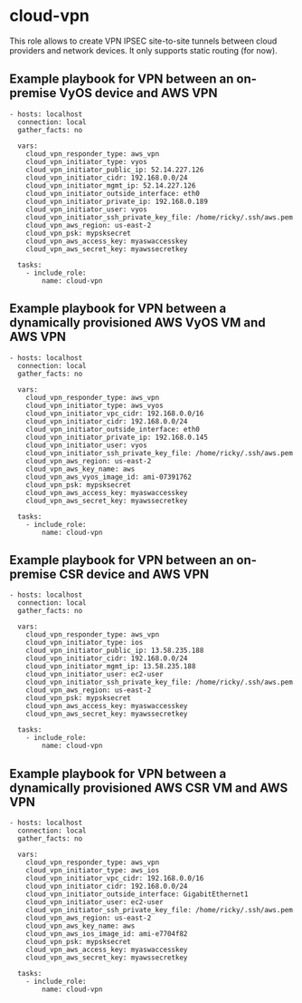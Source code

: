 cloud-vpn
=========

This role allows to create VPN IPSEC site-to-site tunnels between cloud providers and network devices.
It only supports static routing (for now).

Example playbook for VPN between an on-premise VyOS device and AWS VPN
----------------------------------------------------------------------

```
- hosts: localhost
  connection: local
  gather_facts: no

  vars:
    cloud_vpn_responder_type: aws_vpn
    cloud_vpn_initiator_type: vyos
    cloud_vpn_initiator_public_ip: 52.14.227.126
    cloud_vpn_initiator_cidr: 192.168.0.0/24
    cloud_vpn_initiator_mgmt_ip: 52.14.227.126
    cloud_vpn_initiator_outside_interface: eth0
    cloud_vpn_initiator_private_ip: 192.168.0.189
    cloud_vpn_initiator_user: vyos
    cloud_vpn_initiator_ssh_private_key_file: /home/ricky/.ssh/aws.pem
    cloud_vpn_aws_region: us-east-2
    cloud_vpn_psk: mypsksecret
    cloud_vpn_aws_access_key: myaswaccesskey
    cloud_vpn_aws_secret_key: myawssecretkey

  tasks:
    - include_role:
        name: cloud-vpn
```

Example playbook for VPN between a dynamically provisioned AWS VyOS VM and AWS VPN
----------------------------------------------------------------------------------

```
- hosts: localhost
  connection: local
  gather_facts: no

  vars:
    cloud_vpn_responder_type: aws_vpn
    cloud_vpn_initiator_type: aws_vyos
    cloud_vpn_initiator_vpc_cidr: 192.168.0.0/16
    cloud_vpn_initiator_cidr: 192.168.0.0/24
    cloud_vpn_initiator_outside_interface: eth0
    cloud_vpn_initiator_private_ip: 192.168.0.145
    cloud_vpn_initiator_user: vyos
    cloud_vpn_initiator_ssh_private_key_file: /home/ricky/.ssh/aws.pem
    cloud_vpn_aws_region: us-east-2
    cloud_vpn_aws_key_name: aws
    cloud_vpn_aws_vyos_image_id: ami-07391762
    cloud_vpn_psk: mypsksecret
    cloud_vpn_aws_access_key: myaswaccesskey
    cloud_vpn_aws_secret_key: myawssecretkey

  tasks:
    - include_role:
        name: cloud-vpn
```

Example playbook for VPN between an on-premise CSR device and AWS VPN
---------------------------------------------------------------------

```
- hosts: localhost
  connection: local
  gather_facts: no

  vars:
    cloud_vpn_responder_type: aws_vpn
    cloud_vpn_initiator_type: ios
    cloud_vpn_initiator_public_ip: 13.58.235.188
    cloud_vpn_initiator_cidr: 192.168.0.0/24
    cloud_vpn_initiator_mgmt_ip: 13.58.235.188
    cloud_vpn_initiator_user: ec2-user
    cloud_vpn_initiator_ssh_private_key_file: /home/ricky/.ssh/aws.pem
    cloud_vpn_aws_region: us-east-2
    cloud_vpn_psk: mypsksecret
    cloud_vpn_aws_access_key: myaswaccesskey
    cloud_vpn_aws_secret_key: myawssecretkey

  tasks:
    - include_role:
        name: cloud-vpn
```

Example playbook for VPN between a dynamically provisioned AWS CSR VM and AWS VPN
---------------------------------------------------------------------------------

```
- hosts: localhost
  connection: local
  gather_facts: no

  vars:
    cloud_vpn_responder_type: aws_vpn
    cloud_vpn_initiator_type: aws_ios
    cloud_vpn_initiator_vpc_cidr: 192.168.0.0/16
    cloud_vpn_initiator_cidr: 192.168.0.0/24
    cloud_vpn_initiator_outside_interface: GigabitEthernet1
    cloud_vpn_initiator_user: ec2-user
    cloud_vpn_initiator_ssh_private_key_file: /home/ricky/.ssh/aws.pem
    cloud_vpn_aws_region: us-east-2
    cloud_vpn_aws_key_name: aws
    cloud_vpn_aws_ios_image_id: ami-e7704f82
    cloud_vpn_psk: mypsksecret
    cloud_vpn_aws_access_key: myaswaccesskey
    cloud_vpn_aws_secret_key: myawssecretkey

  tasks:
    - include_role:
        name: cloud-vpn
```
